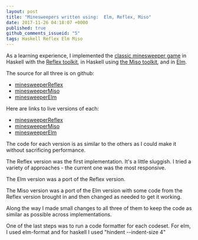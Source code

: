 ```yaml
---
layout: post
title: "Minesweepers written using:  Elm, Reflex, Miso"
date: 2017-11-26 04:18:07 +0000
published: true
github_comments_issueid: "5"
tags: Haskell Reflex Elm Miso
---
```


As a learning experience, I implemented the [classic minesweeper game][minesweeperGame] in Haskell with the [Reflex toolkit][reflex], in Haskell using [the Miso toolkit][miso], and in [Elm][elm].

The source for all three is on github:

* [minesweeperReflex][reflexSource]
* [minesweeperMiso][misoSource]
* [minesweeperElm][elmSource]



Here are links to live versions of each:

* [minesweeperReflex][reflexDemo]
* [minesweeperMiso][misoDemo]
* [minesweeperElm][elmDemo]



[minesweeperGame]: https://en.wikipedia.org/wiki/Minesweeper_(video_game)

[reflex]: https://github.com/reflex-frp/reflex
[miso]: https://haskell-miso.org/
[elm]: http://elm-lang.org/

[reflexSource]: https://github.com/dc25/minesweeperReflex
[misoSource]: https://github.com/dc25/minesweeperMiso
[elmSource]: https://github.com/dc25/minesweeperElm

[reflexDemo]: https://dc25.github.io/minesweeperReflex
[misoDemo]: https://dc25.github.io/minesweeperMiso
[elmDemo]: https://dc25.github.io/minesweeperElm


The code for each version is as similar to the others as I could make it without sacrificing performance.

The Reflex version was the first implementation.  It's a little sluggish.  I tried a variety of approaches - the current one was the most responsive.

The Elm version was a port of the Reflex version.

The Miso version was a port of the Elm version with some code from the Reflex version brought in and then changed as needed to get it working.

Along the way I made small changes to all three of them to keep the code as similar as possible across implementations.

One of the last steps was to run a code formatter for each codeset.  For elm, I used elm-format and for haskell I used "hindent --indent-size 4"

